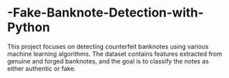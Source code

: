# -Fake-Banknote-Detection-with-Python
This project focuses on detecting counterfeit banknotes using various machine learning algorithms. The dataset contains features extracted from genuine and forged banknotes, and the goal is to classify the notes as either authentic or fake.
